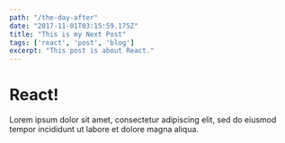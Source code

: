 ```yaml
---
path: "/the-day-after"
date: "2017-11-01T03:15:59.175Z"
title: "This is my Next Post"
tags: ['react', 'post', 'blog']
excerpt: "This post is about React."
---
```


# React!

Lorem ipsum dolor sit amet, consectetur adipiscing elit, sed do eiusmod tempor incididunt ut labore et dolore magna aliqua.